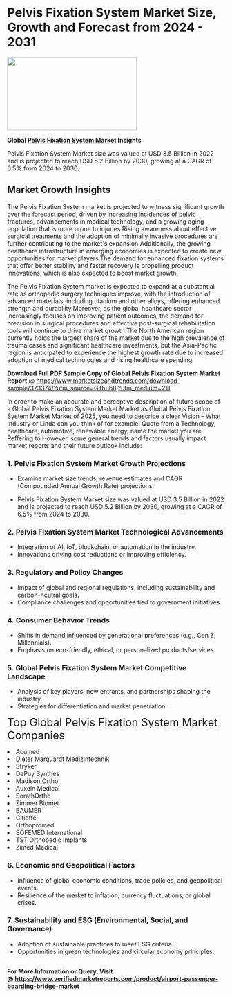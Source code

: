 <H1>Pelvis Fixation System Market Size, Growth and Forecast from 2024 - 2031</H1><img class="aligncenter size-medium wp-image-584254" src="https://thirdeyenews.in/wp-content/uploads/2024/09/Global-Market-Research-300x168.jpeg" alt="" width="300" height="168" /><p><strong>Global&nbsp;<a href="https://www.marketsizeandtrends.com/download-sample/373374/?utm_source=Github8j?utm_medium=211">Pelvis Fixation System Market</a> Insights</strong></p><p>Pelvis Fixation System Market size was valued at USD 3.5 Billion in 2022 and is projected to reach USD 5.2 Billion by 2030, growing at a CAGR of 6.5% from 2024 to 2030.</p><p><h2>Market Growth Insights</h2> <p>The Pelvis Fixation System market is projected to witness significant growth over the forecast period, driven by increasing incidences of pelvic fractures, advancements in medical technology, and a growing aging population that is more prone to injuries.Rising awareness about effective surgical treatments and the adoption of minimally invasive procedures are further contributing to the market's expansion.Additionally, the growing healthcare infrastructure in emerging economies is expected to create new opportunities for market players.The demand for enhanced fixation systems that offer better stability and faster recovery is propelling product innovations, which is also expected to boost market growth.</p> <p>The Pelvis Fixation System market is expected to expand at a substantial rate as orthopedic surgery techniques improve, with the introduction of advanced materials, including titanium and other alloys, offering enhanced strength and durability.Moreover, as the global healthcare sector increasingly focuses on improving patient outcomes, the demand for precision in surgical procedures and effective post-surgical rehabilitation tools will continue to drive market growth.The North American region currently holds the largest share of the market due to the high prevalence of trauma cases and significant healthcare investments, but the Asia-Pacific region is anticipated to experience the highest growth rate due to increased adoption of medical technologies and rising healthcare spending.</p> <p><span class=""><strong>Download Full PDF Sample Copy of Global Pelvis Fixation System Market Report</strong> @ <a href="https://www.marketsizeandtrends.com/download-sample/373374/?utm_source=Github8j?utm_medium=211" target="_blank">https://www.marketsizeandtrends.com/download-sample/373374/?utm_source=Github8j?utm_medium=211</a></span></p><p>In order to make an accurate and perceptive description of future scope of a Global&nbsp;Pelvis Fixation System Market Market as Global&nbsp;Pelvis Fixation System Market Market of 2025, you need to describe a clear Vision &ndash; What Industry or Linda can you think of for example: Quote from a Technology, healthcare, automotive, renewable energy, name the market you are Reffering to.However, some general trends and factors usually impact market reports and their future outlook include:</p><h3>1.&nbsp;<strong>Pelvis Fixation System Market Growth Projections</strong></h3><ul><li>Examine market size trends, revenue estimates and CAGR (Compounded Annual Growth Rate) projections.</li><li><p>Pelvis Fixation System Market size was valued at USD 3.5 Billion in 2022 and is projected to reach USD 5.2 Billion by 2030, growing at a CAGR of 6.5% from 2024 to 2030.</p></li></ul><h3>2.&nbsp;<strong>Pelvis Fixation System Market Technological Advancements</strong></h3><ul><li>Integration of AI, IoT, blockchain, or automation in the industry.</li><li>Innovations driving cost reductions or improving efficiency.</li></ul><h3>3.&nbsp;<strong>Regulatory and Policy Changes</strong></h3><ul><li>Impact of global and regional regulations, including sustainability and carbon-neutral goals.</li><li>Compliance challenges and opportunities tied to government initiatives.</li></ul><h3>4.&nbsp;<strong>Consumer Behavior Trends</strong></h3><ul><li>Shifts in demand influenced by generational preferences (e.g., Gen Z, Millennials).</li><li>Emphasis on eco-friendly, ethical, or personalized products/services.</li></ul><h3>5.&nbsp;<strong>Global Pelvis Fixation System Market Competitive Landscape</strong></h3><ul><li>Analysis of key players, new entrants, and partnerships shaping the industry.</li><li>Strategies for differentiation and market penetration.</li></ul><p data-pm-slice="1 1 []"><span style="color: inherit; font-family: inherit; font-size: 25px;">Top Global Pelvis Fixation System Market Companies</span></p><div class="" data-test-id=""><p><li>Acumed</li><li> Dieter Marquardt Medizintechnik</li><li> Stryker</li><li> DePuy Synthes</li><li> Madison Ortho</li><li> Auxein Medical</li><li> SorathOrtho</li><li> Zimmer Biomet</li><li> BAUMER</li><li> Citieffe</li><li> Orthopromed</li><li> SOFEMED International</li><li> TST Orthopedic Implants</li><li> Zimed Medical</li></p></div><h3>6.&nbsp;<strong>Economic and Geopolitical Factors</strong></h3><ul><li>Influence of global economic conditions, trade policies, and geopolitical events.</li><li>Resilience of the market to inflation, currency fluctuations, or global crises.</li></ul><h3>7.&nbsp;<strong>Sustainability and ESG (Environmental, Social, and Governance)</strong></h3><ul><li>Adoption of sustainable practices to meet ESG criteria.</li><li>Opportunities in green technologies and circular economy principles.</li></ul><h2><strong style="font-size: 14px;">For More Information or Query, Visit @&nbsp;</strong><a style="background-color: #ffffff; font-size: 14px;" href="https://www.marketsizeandtrends.com/report/pelvis-fixation-system-market/" target="_blank">https://www.verifiedmarketreports.com/product/airport-passenger-boarding-bridge-market</a></h2>